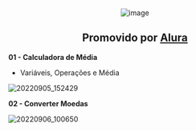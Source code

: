 <div align="center"> <br>

![image](https://user-images.githubusercontent.com/105385268/188499717-8428b675-9cbc-4e21-b9d7-f00537bcce03.png) 
## Promovido por [Alura](https://www.alura.com.br/)
</div>

<b> 01 - Calculadora de Média</b> <br>
- Variáveis, Operações e Média <br>

![20220905_152429](https://user-images.githubusercontent.com/105385268/188500172-78ffcbd9-6630-41e0-9eb7-dadece5ef77d.gif)

<b> 02 - Converter Moedas </b> <br>

![20220906_100650](https://user-images.githubusercontent.com/105385268/188643279-32a3b8e9-6691-4e3f-bcba-6a7abeae5746.gif)
